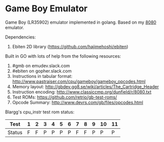# Game Boy Emulator

Game Boy (LR35902) emulator implemented in golang. Based on my [8080](https://github.com/Insood/8080) emulator.

Dependencies:
1) Ebiten 2D library (https://github.com/hajimehoshi/ebiten)

Built in GO with lots of help from the following resources:
1) #gmb on emudev.slack.com
2) #ebiten on gopher.slack.com
3) Instructions in tabular format: http://www.pastraiser.com/cpu/gameboy/gameboy_opcodes.html
4) Memory layout: http://gbdev.gg8.se/wiki/articles/The_Cartridge_Header
5) Instruction encoding: http://www.classiccmp.org/dunfield/r/8080.txt
6) Test ROMs: https://github.com/retrio/gb-test-roms/
7) Opcode Summary: http://www.devrs.com/gb/files/opcodes.html


Blargg's cpu_instr test rom status:

  Test |  1  |  2  |  3  |  4  |  5  |  6  |  7  |  8  |  9  | 10  | 11 
   --- | --- | --- | --- | --- | --- | --- | --- | --- | --- | --- | ---
Status |  F  |  F  |  P  |  P  |  P  |  P  |  F  |  F  |  P  |  P  |  P